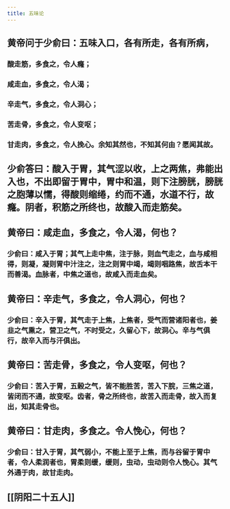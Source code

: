 ```yaml
---
title: 五味论
---
```


## 黄帝问于少俞曰：五味入口，各有所走，各有所病，
### 酸走筋，多食之，令人癃；
### 咸走血，多食之，令人渴；
### 辛走气，多食之，令人洞心；
### 苦走骨，多食之，令人变呕；
### 甘走肉，多食之，令人挽心。余知其然也，不知其何由？愿闻其故。
## 少俞答曰：酸入于胃，其气涩以收，上之两焦，弗能出入也，不出即留于胃中，胃中和温，则下注膀胱，膀胱之胞薄以懦，得酸则缩绻，约而不通，水道不行，故癃。阴者，积筋之所终也，故酸入而走筋矣。
## 黄帝曰：咸走血，多食之，令人渴，何也？
### 少俞曰：咸入于胃；其气上走中焦，注于脉，则血气走之，血与咸相得，则凝，凝则胃中汁注之，注之则胃中竭，竭则咽路焦，故舌本干而善渴。血脉者，中焦之道也，故咸入而走血矣。
## 黄帝曰：辛走气，多食之，令人洞心，何也？
### 少俞曰：辛入于胃，其气走于上焦，上焦者，受气而营诸阳者也，姜韭之气熏之，营卫之气，不时受之，久留心下，故洞心。辛与气俱行，故辛入而与汗俱出。
## 黄帝曰：苦走骨，多食之，令人变呕，何也？
### 少俞曰：苦入于胃，五榖之气，皆不能胜苦，苦入下脘，三焦之道，皆闭而不通，故变呕。齿者，骨之所终也，故苦入而走骨，故入而复出，知其走骨也。
## 黄帝曰：甘走肉，多食之。令人悗心，何也？
### 少俞曰：甘入于胃，其气弱小，不能上至于上焦，而与谷留于胃中者，令人柔润者也，胃柔则缓，缓则，虫动，虫动则令人悗心。其气外通于肉，故甘走肉。
## [[阴阳二十五人]]
